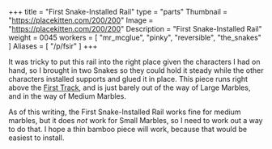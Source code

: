 +++
title = "First Snake-Installed Rail"
type = "parts"
Thumbnail = "https://placekitten.com/200/200"
Image = "https://placekitten.com/200/200"
Description = "First Snake-Installed Rail"
weight = 0045
workers = [
    "mr_mcglue",
    "pinky",
    "reversible",
    "the_snakes"
]
Aliases = [
    "/p/fsir"
]
+++

It was tricky to put this rail into the right place given the characters I had on hand, so I brought in two Snakes so they could hold it steady while the other characters installed supports and glued it in place.  This piece runs right above the [First Track](/p/tft), and is just barely out of the way of Large Marbles, and in the way of Medium Marbles.

As of this writing, the First Snake-Installed Rail works fine for medium marbles, but it does *not* work for Small Marbles, so I need to work out a way to do that.  I hope a thin bamboo piece will work, because that would be easiest to install.